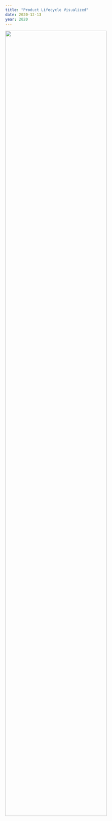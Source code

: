```yaml
---
title: "Product Lifecycle Visualized"
date: 2020-12-13
year: 2020
---
```


<a href="{{ '/files/2020/12/product-lifecycle-visualized.png' | relative_url }}"><img src="{{ '/files/2020/12/product-lifecycle-visualized.png' | relative_url }}" width="80%"/></a>
